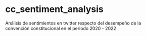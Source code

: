 # cc_sentiment_analysis
Análisis de sentimientos en twitter respecto del desempeño de la convención constitucional en el periodo 2020 - 2022
